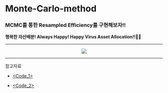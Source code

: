 # Monte-Carlo-method
### MCMC를 통한 Resampled Efficiency를 구현해보자!!

**행복한 자산배분! Always Happy! Happy Virus Asset Allocation!!🤘🤘**
*****
<p align="center"> 
<img src="https://github.com/DART-KNU/Monte-Carlo-method/assets/154722795/36661e14-d6a4-40e0-b1b3-358542d11ef2")
</p>

*****
참고자료

* [<Code_1>](https://github.com/robertmartin8/PyPortfolioOpt)


* [<Code_2>](https://youtu.be/MxI78mpq_44?si=3A32xmbTmngkoPEj)




